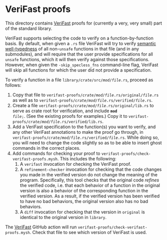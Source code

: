 # VeriFast proofs

This directory contains [VeriFast](../doc/src/tools/verifast.md) proofs for (currently a very, very small) part of the standard library.

VeriFast supports selecting the code to verify on a function-by-function basis. By default, when given a `.rs` file VeriFast will try to verify [semantic well-typedness](https://verifast.github.io/verifast/rust-reference/non-unsafe-funcs.html) of all non-`unsafe` functions in that file (and in any submodules), and will require that the user provide specifications for all `unsafe` functions, which it will then verify against those specifications. However, when given the `-skip_specless_fns` command-line flag, VeriFast will skip all functions for which the user did not provide a specification.

To verify a function in a file <code>library/<i>crate</i>/src/<i>mod</i>/<i>file</i>.rs</code>, proceed as follows:
1. Copy that file to <code>verifast-proofs/<i>crate</i>/<i>mod</i>/<i>file</i>.rs/original/<i>file</i>.rs</code> as well as to <code>verifast-proofs/<i>crate</i>/<i>mod</i>/<i>file</i>.rs/verified/<i>file</i>.rs</code>.
2. Create a file <code>verifast-proofs/<i>crate</i>/<i>mod</i>/<i>file</i>.rs/original/lib.rs</code> to serve as crate root for verification, and include <code><b>mod</b> <i>file</i>;</code>. (See the existing proofs for examples.) Copy it to <code>verifast-proofs/<i>crate</i>/<i>mod</i>/<i>file</i>.rs/verified/lib.rs</code>.
2. Add a VeriFast specification to the function(s) you want to verify, and any other VeriFast annotations to make the proof go through, in <code>verifast-proofs/<i>crate</i>/<i>mod</i>/<i>file</i>.rs/verified/<i>file</i>.rs</code>. While doing so, you will need to change the code slightly so as to be able to insert ghost commands in the correct places. 
3. Add commands for checking your proof to `verifast-proofs/check-verifast-proofs.mysh`. This includes the following:
    1. A `verifast` invocation for checking the VeriFast proof.
    2. A `refinement-checker` invocation for checking that the code changes you made in the verified version do not change the meaning of the program. Specifically, this tool checks that the original code *refines* the verified code, i.e. that each behavior of a function in the original version is also a behavior of the corresponding function in the verified version. As a result, if the verified version has been verified to have no bad behaviors, the original version also has no bad behaviors.
    3. A `diff` invocation for checking that the version in `original` is identical to the original version in `library`.

The [VeriFast](../.github/workflows/verifast.yml) GitHub action will run `verifast-proofs/check-verifast-proofs.mysh`. Check that file to see which version of VeriFast is used.
